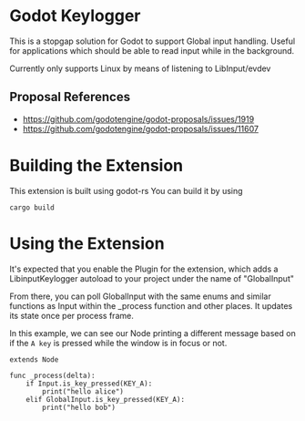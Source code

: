 # Godot Keylogger

This is a stopgap solution for Godot to support Global input handling.  Useful for applications which should be able to read input while in the background.

Currently only supports Linux by means of listening to LibInput/evdev

## Proposal References

- https://github.com/godotengine/godot-proposals/issues/1919
- https://github.com/godotengine/godot-proposals/issues/11607

# Building the Extension

This extension is built using godot-rs
You can build it by using

```
cargo build
```

# Using the Extension

It's expected that you enable the Plugin for the extension, which adds a LibinputKeylogger autoload to your project under the name of "GlobalInput"

From there, you can poll GlobalInput with the same enums and similar functions as Input within the _process function and other places.  It updates its state once per process frame.

In this example, we can see our Node printing a different message based on if the `A key` is pressed while the window is in focus or not.
```
extends Node

func _process(delta):
    if Input.is_key_pressed(KEY_A):
        print("hello alice")
    elif GlobalInput.is_key_pressed(KEY_A):
        print("hello bob")
```